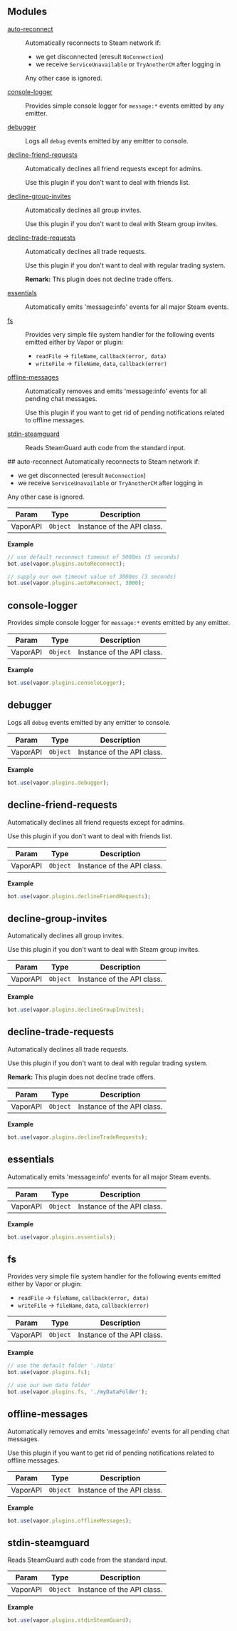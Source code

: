 ## Modules
<dl>
<dt><a href="#module_auto-reconnect">auto-reconnect</a></dt>
<dd><p>Automatically reconnects to Steam network if:</p>
<ul>
<li>we get disconnected (eresult <code>NoConnection</code>)</li>
<li>we receive <code>ServiceUnavailable</code> or <code>TryAnotherCM</code> after logging in</li>
</ul>
<p>Any other case is ignored.</p>
</dd>
<dt><a href="#module_console-logger">console-logger</a></dt>
<dd><p>Provides simple console logger for <code>message:*</code> events emitted by any emitter.</p>
</dd>
<dt><a href="#module_debugger">debugger</a></dt>
<dd><p>Logs all <code>debug</code> events emitted by any emitter to console.</p>
</dd>
<dt><a href="#module_decline-friend-requests">decline-friend-requests</a></dt>
<dd><p>Automatically declines all friend requests except for admins.</p>
<p>Use this plugin if you don&#39;t want to deal with friends list.</p>
</dd>
<dt><a href="#module_decline-group-invites">decline-group-invites</a></dt>
<dd><p>Automatically declines all group invites.</p>
<p>Use this plugin if you don&#39;t want to deal with Steam group invites.</p>
</dd>
<dt><a href="#module_decline-trade-requests">decline-trade-requests</a></dt>
<dd><p>Automatically declines all trade requests.</p>
<p>Use this plugin if you don&#39;t want to deal with regular trading system.</p>
<p><strong>Remark:</strong> This plugin does not decline trade offers.</p>
</dd>
<dt><a href="#module_essentials">essentials</a></dt>
<dd><p>Automatically emits &#39;message:info&#39; events for all major Steam events.</p>
</dd>
<dt><a href="#module_fs">fs</a></dt>
<dd><p>Provides very simple file system handler for the following events
emitted either by Vapor or plugin:</p>
<ul>
<li><code>readFile</code> -&gt; <code>fileName</code>, <code>callback(error, data)</code></li>
<li><code>writeFile</code> -&gt; <code>fileName</code>, <code>data</code>, <code>callback(error)</code></li>
</ul>
</dd>
<dt><a href="#module_offline-messages">offline-messages</a></dt>
<dd><p>Automatically removes and emits &#39;message:info&#39; events
for all pending chat messages.</p>
<p>Use this plugin if you want to get rid of pending notifications
related to offline messages.</p>
</dd>
<dt><a href="#module_stdin-steamguard">stdin-steamguard</a></dt>
<dd><p>Reads SteamGuard auth code from the standard input.</p>
</dd>
</dl>
<a name="module_auto-reconnect"></a>
## auto-reconnect
Automatically reconnects to Steam network if:

* we get disconnected (eresult `NoConnection`)
* we receive `ServiceUnavailable` or `TryAnotherCM` after logging in

Any other case is ignored.


| Param | Type | Description |
| --- | --- | --- |
| VaporAPI | <code>Object</code> | Instance of the API class. |

**Example**  
```js
// use default reconnect timeout of 5000ms (5 seconds)
bot.use(vapor.plugins.autoReconnect);

// supply our own timeout value of 3000ms (3 seconds)
bot.use(vapor.plugins.autoReconnect, 3000);
```
<a name="module_console-logger"></a>
## console-logger
Provides simple console logger for `message:*` events emitted by any emitter.


| Param | Type | Description |
| --- | --- | --- |
| VaporAPI | <code>Object</code> | Instance of the API class. |

**Example**  
```js
bot.use(vapor.plugins.consoleLogger);
```
<a name="module_debugger"></a>
## debugger
Logs all `debug` events emitted by any emitter to console.


| Param | Type | Description |
| --- | --- | --- |
| VaporAPI | <code>Object</code> | Instance of the API class. |

**Example**  
```js
bot.use(vapor.plugins.debugger);
```
<a name="module_decline-friend-requests"></a>
## decline-friend-requests
Automatically declines all friend requests except for admins.

Use this plugin if you don't want to deal with friends list.


| Param | Type | Description |
| --- | --- | --- |
| VaporAPI | <code>Object</code> | Instance of the API class. |

**Example**  
```js
bot.use(vapor.plugins.declineFriendRequests);
```
<a name="module_decline-group-invites"></a>
## decline-group-invites
Automatically declines all group invites.

Use this plugin if you don't want to deal with Steam group invites.


| Param | Type | Description |
| --- | --- | --- |
| VaporAPI | <code>Object</code> | Instance of the API class. |

**Example**  
```js
bot.use(vapor.plugins.declineGroupInvites);
```
<a name="module_decline-trade-requests"></a>
## decline-trade-requests
Automatically declines all trade requests.

Use this plugin if you don't want to deal with regular trading system.

**Remark:** This plugin does not decline trade offers.


| Param | Type | Description |
| --- | --- | --- |
| VaporAPI | <code>Object</code> | Instance of the API class. |

**Example**  
```js
bot.use(vapor.plugins.declineTradeRequests);
```
<a name="module_essentials"></a>
## essentials
Automatically emits 'message:info' events for all major Steam events.


| Param | Type | Description |
| --- | --- | --- |
| VaporAPI | <code>Object</code> | Instance of the API class. |

**Example**  
```js
bot.use(vapor.plugins.essentials);
```
<a name="module_fs"></a>
## fs
Provides very simple file system handler for the following events
emitted either by Vapor or plugin:
* `readFile` -> `fileName`, `callback(error, data)`
* `writeFile` -> `fileName`, `data`, `callback(error)`


| Param | Type | Description |
| --- | --- | --- |
| VaporAPI | <code>Object</code> | Instance of the API class. |

**Example**  
```js
// use the default folder './data'
bot.use(vapor.plugins.fs);

// use our own data folder
bot.use(vapor.plugins.fs, './myDataFolder');
```
<a name="module_offline-messages"></a>
## offline-messages
Automatically removes and emits 'message:info' events
for all pending chat messages.

Use this plugin if you want to get rid of pending notifications
related to offline messages.


| Param | Type | Description |
| --- | --- | --- |
| VaporAPI | <code>Object</code> | Instance of the API class. |

**Example**  
```js
bot.use(vapor.plugins.offlineMessages);
```
<a name="module_stdin-steamguard"></a>
## stdin-steamguard
Reads SteamGuard auth code from the standard input.


| Param | Type | Description |
| --- | --- | --- |
| VaporAPI | <code>Object</code> | Instance of the API class. |

**Example**  
```js
bot.use(vapor.plugins.stdinSteamGuard);
```
